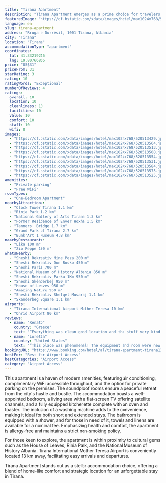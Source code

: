 ```yaml
---
title: "Tirana Apartment"
description: "Tirana Apartment emerges as a prime choice for travelers seeking the comfort of home in the heart of Albania's vibrant capital."
featuredImage: "https://cf.bstatic.com/xdata/images/hotel/max1024x768/520513429.jpg?k=5cb4b43a5f441e14ed846210c18b16dfa5378c12bbbb8e53140d9be794634a7f&o=&hp=1"
language: en
slug: tirana-apartment
address: "Rruga e Durrësit, 1001 Tirana, Albania"
city: "Tirana"
location: "Tirana"
accommodationType: "apartment"
coordinates:
  lat: 41.33219246
  lng: 19.80766836
price: "US$31"
priceFrom: 31
starRating: 3
rating: 10
ratingWords: "Exceptional"
numberOfReviews: 4
ratings:
  overall: 10
  location: 10
  cleanliness: 10
  facilities: 10
  value: 10
  comfort: 10
  staff: 10
  wifi: 0
images:
  - "https://cf.bstatic.com/xdata/images/hotel/max1024x768/520513429.jpg?k=5cb4b43a5f441e14ed846210c18b16dfa5378c12bbbb8e53140d9be794634a7f&o=&hp=1"
  - "https://cf.bstatic.com/xdata/images/hotel/max1024x768/520513564.jpg?k=2b12013dd767695041640ca7b2cecc958aaf770d07d907375f3d46dbb4bc50e2&o=&hp=1"
  - "https://cf.bstatic.com/xdata/images/hotel/max1024x768/520513513.jpg?k=65600726d88f7d0b71784103ea1fe81ebbb1509894513d68541cf80d6658e1b9&o=&hp=1"
  - "https://cf.bstatic.com/xdata/images/hotel/max1024x768/520513508.jpg?k=2dda75f0dc2a4e5700dd11280d3ece82040ea1933efd18052018a6e240812fa1&o=&hp=1"
  - "https://cf.bstatic.com/xdata/images/hotel/max1024x768/520513554.jpg?k=f7d9bce29f66a4df2a260a5665f26b0537586034db3db9f88b18e1bfffb9ad5c&o=&hp=1"
  - "https://cf.bstatic.com/xdata/images/hotel/max1024x768/520513531.jpg?k=66787d70fdc3ab986c48c76e70bf22113b2163ba3114a9897c34543e6e7b9af7&o=&hp=1"
  - "https://cf.bstatic.com/xdata/images/hotel/max1024x768/520513584.jpg?k=8d97b40662377db305657c72d2f885eec2ba94a63bef394a5ea294b3474c3fff&o=&hp=1"
  - "https://cf.bstatic.com/xdata/images/hotel/max1024x768/520513575.jpg?k=96f35eb6d514c22e38be7c1144b858b4eefcf1343d2355c71914c46d0fcdcf76&o=&hp=1"
  - "https://cf.bstatic.com/xdata/images/hotel/max1024x768/520513525.jpg?k=98c5369ef60120d987bc1c78ac0b0a13fb5c4aa0d29bfd3d39bf400fb54924da&o=&hp=1"
amenities:
  - "Private parking"
  - "Free WiFi"
roomTypes:
  - "One-Bedroom Apartment"
nearbyAttractions:
  - "Clock Tower Tirana 1.1 km"
  - "Rinia Park 1.2 km"
  - "National Gallery of Arts Tirana 1.3 km"
  - "Former Residence of Enver Hoxha 1.5 km"
  - "Tanners' Bridge 1.7 km"
  - "Grand Park of Tirana 2.7 km"
  - "Bunk'Art 1 Museum 4.8 km"
nearbyRestaurants:
  - "Lika 100 m"
  - "Zio Peppe 150 m"
whatsNearby:
  - "Sheshi Rekreativ Mine Peza 200 m"
  - "Sheshi Rekreativ Don Bosko 450 m"
  - "Sheshi Paris 700 m"
  - "National Museum of History Albania 850 m"
  - "Sheshi Rekreativ Parku 1Km 950 m"
  - "Sheshi Skënderbej 950 m"
  - "House of Leaves 950 m"
  - "Amazing Nature 950 m"
  - "Sheshi Rekreativ Shefqet Musaraj 1.1 km"
  - "Skanderbeg Square 1.1 km"
airports:
  - "Tirana International Airport Mother Teresa 10 km"
  - "Ohrid Airport 80 km"
reviews:
  - name: "Renato"
    country: "Greece"
    text: "“Everything was clean good location and the stuff very kind and helpful!”"
  - name: "Loretta"
    country: "United States"
    text: "“This place was phenomenal! The equipment and room were new and kept really clean. The apartment had everything you could possibly need, 20 minute drive to Tirana international airport which was really convenient for my husband and I. The wifi was...”"
bookingURL: "https://www.booking.com/hotel/al/tirana-apartment-tirana13.en-gb.html?aid=8035640"
bestFor: "Best for Airport Access"
bestCategories: "Airport Access"
category: "Airport Access"
---
```


This apartment is a haven of modern amenities, featuring air conditioning, complimentary WiFi accessible throughout, and the option for private parking on the premises. The soundproof rooms ensure a peaceful retreat from the city's hustle and bustle. The accommodation boasts a well-appointed bedroom, a living area with a flat-screen TV offering satellite channels, and a fully equipped kitchenette complete with an oven and toaster. The inclusion of a washing machine adds to the convenience, making it ideal for both short and extended stays. The bathroom is equipped with a shower, and for those in need of it, towels and linens are available for a nominal fee. Emphasizing health and comfort, the apartment is allergy-free and maintains a strict non-smoking policy.

For those keen to explore, the apartment is within proximity to cultural gems such as the House of Leaves, Rinia Park, and the National Museum of History Albania. Tirana International Mother Teresa Airport is conveniently located 13 km away, facilitating easy arrivals and departures.

Tirana Apartment stands out as a stellar accommodation choice, offering a blend of home-like comfort and strategic location for an unforgettable stay in Tirana.